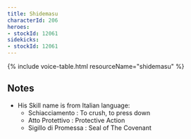 ```yaml
---
title: Shidemasu
characterId: 206
heroes:
- stockId: 12061
sidekicks:
- stockId: 12061
---
```


{% include voice-table.html resourceName="shidemasu"
%}

## Notes

- His Skill name is from Italian language:
  - Schiacciamento : To crush, to press down
  - Atto Protettivo : Protective Action
  - Sigillo di Promessa : Seal of The Covenant
